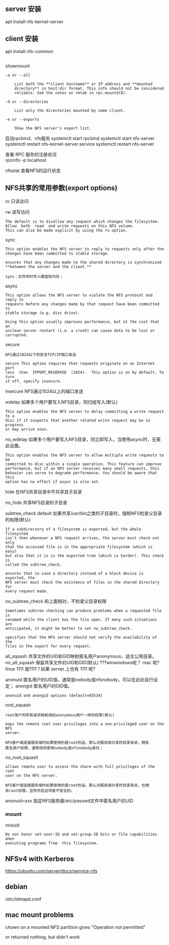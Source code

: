 ## server 安装

apt install nfs-kernel-server


## client 安装

apt install nfs-common

## 

showmount

    -a or --all

        List both the **client hostname** or IP address and **mounted
        directory** in host:dir format. This info should not be considered
        reliable. See the notes on rmtab in rpc.mountd(8).

    -d or --directories

        List only the directories mounted by some client.

    -e or --exports

        Show the NFS server's export list.


启动rpcbind、nfs服务
    systemctl start rpcbind
    systemctl start nfs-server
    systemctl restart nfs-kernel-server.service
    systemctl restart nfs-server

查看 RPC 服务的注册状况    
    rpcinfo -p localhost

nfsstat
    查看NFS的运行状态

## NFS共享的常用参数(export options)

ro                      只读访问

rw
    读写访问

    The default is to disallow any request which changes the filesystem.
    Allow  both  read  and write requests on this NFS volume.
    This can also be made explicit by using the ro option.


sync

    This option enables the NFS server to reply to requests only after the
    changes have been committed to stable storage.

    ensures that any changes made to the shared directory is synchronized
    **between the server and the client.**

    sync：文件同时写入硬盘和内存；

async

    This option allows the NFS server to violate the NFS protocol and reply to
    requests before any changes made by that request have been committed to
    stable storage (e.g. disc drive).

    Using this option usually improves performance, but at the cost that an
    unclean server restart (i.e. a crash) can cause data to be lost or
    corrupted.


secure

    NFS通过1024以下的安全TCP/IP端口发送

    secure This option requires that requests originate on an Internet port
    less  than  IPPORT_RESERVED  (1024).  This option is on by default. To turn
    it off, specify insecure.


insecure                NFS通过1024以上的端口发送

wdelay
    如果多个用户要写入NFS目录，则归组写入(默认)
    
    This option enables the NFS server to delay committing a write request to a
    disc if it suspects that another related write request may be in progress
    or may arrive soon.

no_wdelay
    如果多个用户要写入NFS目录，则立即写入，当使用async时，无需此设置。

    This option enables the NFS server to allow multiple write requests to be
    committed to disc within a single operation. This feature can improve
    performance, but if an NFS server receives many small requests, this
    behavior can serve to degrade performance. You should be aware that this
    option has no effect if async is also set.

hide                    在NFS共享目录中不共享其子目录

no_hide                 共享NFS目录的子目录

subtree_check
    default
    如果共享/usr/bin之类的子目录时，强制NFS检查父目录的权限(默认)

    If a subdirectory of a filesystem is exported, but the whole filesystem
    isn't then whenever a NFS request arrives, the server must check not only
    that the accessed file is in the appropriate filesystem (which is  easy)
    but also that it is in the exported tree (which is harder). This check is
    called the subtree_check.

    ensures that in case a directory instead of a block device is exported, the
    NFS server must check the existence of files in the shared directory for
    every request made.

no_subtree_check        和上面相对，不检查父目录权限

    Sometimes subtree checking can produce problems when a requested file is
    renamed while the client has the file open. If many such situations are
    anticipated, it might be better to set no_subtree_check. 

    specifies that the NFS server should not verify the availability of the
    files in the export for every request.
    

all_squash              共享文件的UID和GID映射匿名用户anonymous，适合公用目录。
no_all_squash           保留共享文件的UID和GID(默认)
    ???winwindows呢？ mac 呢? linux 1111 就1111？如果 server 上也有 1111 呢?

anonuid
    匿名用户的UID值，通常是nobody或nfsnobody，可以在此处自行设定；
anongid
    匿名用户的GID值。

    anonuid and anongid options (default=65534)

root_squash

    root用户的所有请求映射成如anonymous用户一样的权限(默认)

    maps the remote root user privileges into a non-privileged user on the NFS
    server.

    NFS客户端连接服务端时如果使用的是root的话，那么对服务端分享的目录来说，拥有
    匿名用户权限，通常他将使用nobody或nfsnobody身份；

no_root_squash


    allows remote user to access the share with full privileges of the root
    user on the NFS server.

    NFS客户端连接服务端时如果使用的是root的话，那么对服务端分享的目录来说，也拥
    有root权限。显然开启这项是不安全的。

anonuid=xxx             指定NFS服务器/etc/passwd文件中匿名用户的UID


### mount

nosuid

    Do not honor set-user-ID and set-group-ID bits or file capabilities when
    executing programs from  this filesystem.




## NFSv4 with Kerberos

https://ubuntu.com/server/docs/service-nfs




## debian

/etc/idmapd.conf



## mac mount problems

chown on a mounted NFS partition gives "Operation not permitted"

or returned nothing, but didn't work




